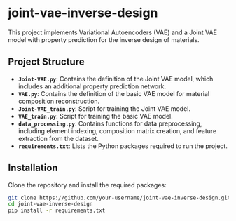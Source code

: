 # joint-vae-inverse-design
This project implements Variational Autoencoders (VAE) and a Joint VAE model with property prediction for the inverse design of materials. 
## Project Structure

- **`Joint-VAE.py`**: Contains the definition of the Joint VAE model, which includes an additional property prediction network.
- **`VAE.py`**: Contains the definition of the basic VAE model for material composition reconstruction.
- **`Joint-VAE_train.py`**: Script for training the Joint VAE model.
- **`VAE_train.py`**: Script for training the basic VAE model.
- **`data_processing.py`**: Contains functions for data preprocessing, including element indexing, composition matrix creation, and feature extraction from the dataset.
- **`requirements.txt`**: Lists the Python packages required to run the project.

## Installation

Clone the repository and install the required packages:

```bash
git clone https://github.com/your-username/joint-vae-inverse-design.git
cd joint-vae-inverse-design
pip install -r requirements.txt

